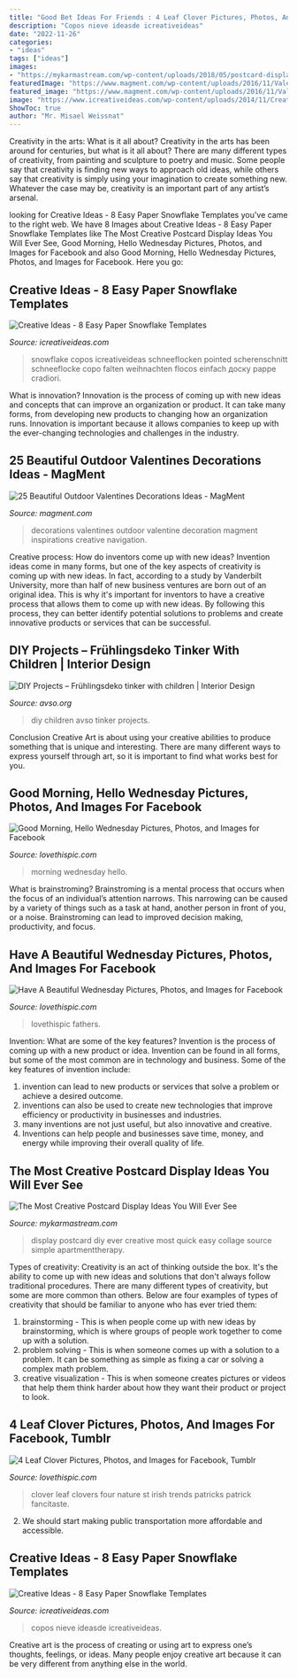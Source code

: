 ```yaml
---
title: "Good Bet Ideas For Friends : 4 Leaf Clover Pictures, Photos, And Images For Facebook, Tumblr"
description: "Copos nieve ideasde icreativeideas"
date: "2022-11-26"
categories:
- "ideas"
tags: ["ideas"]
images:
- "https://mykarmastream.com/wp-content/uploads/2018/05/postcard-display-14-.jpg"
featuredImage: "https://www.magment.com/wp-content/uploads/2016/11/Valentines-Day-Outdoor-Decorations.jpg"
featured_image: "https://www.magment.com/wp-content/uploads/2016/11/Valentines-Day-Outdoor-Decorations.jpg"
image: "https://www.icreativeideas.com/wp-content/uploads/2014/11/Creative-Ideas-8-Easy-Paper-Snowflake-Templates-3.jpg"
ShowToc: true
author: "Mr. Misael Weissnat"
---
```



Creativity in the arts: What is it all about?
Creativity in the arts has been around for centuries, but what is it all about? There are many different types of creativity, from painting and sculpture to poetry and music. Some people say that creativity is finding new ways to approach old ideas, while others say that creativity is simply using your imagination to create something new. Whatever the case may be, creativity is an important part of any artist’s arsenal.

	

		
looking for Creative Ideas - 8 Easy Paper Snowflake Templates you've came to the right web. We have 8 Images about Creative Ideas - 8 Easy Paper Snowflake Templates like The Most Creative Postcard Display Ideas You Will Ever See, Good Morning, Hello Wednesday Pictures, Photos, and Images for Facebook and also Good Morning, Hello Wednesday Pictures, Photos, and Images for Facebook. Here you go:
		
    
## Creative Ideas - 8 Easy Paper Snowflake Templates

<img loading=lazy src="https://www.icreativeideas.com/wp-content/uploads/2014/11/Creative-Ideas-8-Easy-Paper-Snowflake-Templates-3.jpg" onerror="this.onerror=null;this.src='https://tse4.mm.bing.net/th?id=OIP.hUFi7CJOnMhmHV1GJaaOHgHaMF&amp;pid=15.1';" alt="Creative Ideas - 8 Easy Paper Snowflake Templates">

_Source: icreativeideas.com_

>snowflake copos icreativeideas schneeflocken pointed scherenschnitt schneeflocke copo falten weihnachten flocos einfach доску pappe cradiori. 

	

What is innovation?
Innovation is the process of coming up with new ideas and concepts that can improve an organization or product. It can take many forms, from developing new products to changing how an organization runs. Innovation is important because it allows companies to keep up with the ever-changing technologies and challenges in the industry.

    
## 25 Beautiful Outdoor Valentines Decorations Ideas - MagMent

<img loading=lazy src="https://www.magment.com/wp-content/uploads/2016/11/Valentines-Day-Outdoor-Decorations.jpg" onerror="this.onerror=null;this.src='https://tse4.mm.bing.net/th?id=OIP.YTBN70kwTnSCgIX2WaZUWQAAAA&amp;pid=15.1';" alt="25 Beautiful Outdoor Valentines Decorations Ideas - MagMent">

_Source: magment.com_

>decorations valentines outdoor valentine decoration magment inspirations creative navigation. 

	

Creative process: How do inventors come up with new ideas?
Invention ideas come in many forms, but one of the key aspects of creativity is coming up with new ideas. In fact, according to a study by Vanderbilt University, more than half of new business ventures are born out of an original idea. This is why it's important for inventors to have a creative process that allows them to come up with new ideas. By following this process, they can better identify potential solutions to problems and create innovative products or services that can be successful.

    
## DIY Projects – Frühlingsdeko Tinker With Children | Interior Design

<img loading=lazy src="https://www.avso.org/wp-content/uploads/2014/11/diy-projects-fruhlingsdeko-tinker-with-children-1415795834.jpg" onerror="this.onerror=null;this.src='https://tse2.mm.bing.net/th?id=OIP.0vkpDAHml9RGiHG762l42gHaKX&amp;pid=15.1';" alt="DIY Projects – Frühlingsdeko tinker with children | Interior Design">

_Source: avso.org_

>diy children avso tinker projects. 

	

Conclusion
Creative Art is about using your creative abilities to produce something that is unique and interesting. There are many different ways to express yourself through art, so it is important to find what works best for you.

    
## Good Morning, Hello Wednesday Pictures, Photos, And Images For Facebook

<img loading=lazy src="http://www.lovethispic.com/uploaded_images/265847-Good-Morning-Hello-Wednesday.jpg" onerror="this.onerror=null;this.src='https://tse2.mm.bing.net/th?id=OIP.R7M3IP6Qp5_TjQcRpDKqnQHaKj&amp;pid=15.1';" alt="Good Morning, Hello Wednesday Pictures, Photos, and Images for Facebook">

_Source: lovethispic.com_

>morning wednesday hello. 

	

What is brainstroming? Brainstroming is a mental process that occurs when the focus of an individual’s attention narrows. This narrowing can be caused by a variety of things such as a task at hand, another person in front of you, or a noise. Brainstroming can lead to improved decision making, productivity, and focus.

    
## Have A Beautiful Wednesday Pictures, Photos, And Images For Facebook

<img loading=lazy src="http://www.lovethispic.com/uploaded_images/110030-Have-A-Beautiful-Wednesday.gif?1" onerror="this.onerror=null;this.src='https://tse3.mm.bing.net/th?id=OIP.i7PtODE7V6LRAooOukxC_AHaLP&amp;pid=15.1';" alt="Have A Beautiful Wednesday Pictures, Photos, and Images for Facebook">

_Source: lovethispic.com_

>lovethispic fathers. 

	

Invention: What are some of the key features?
Invention is the process of coming up with a new product or idea. Invention can be found in all forms, but some of the most common are in technology and business. Some of the key features of invention include:
1. invention can lead to new products or services that solve a problem or achieve a desired outcome.
2. inventions can also be used to create new technologies that improve efficiency or productivity in businesses and industries. 
3. many inventions are not just useful, but also innovative and creative. 
4. Inventions can help people and businesses save time, money, and energy while improving their overall quality of life.

    
## The Most Creative Postcard Display Ideas You Will Ever See

<img loading=lazy src="https://mykarmastream.com/wp-content/uploads/2018/05/postcard-display-14-.jpg" onerror="this.onerror=null;this.src='https://tse3.mm.bing.net/th?id=OIP.GITyft97OKSKfWyZv-3z_wHaK1&amp;pid=15.1';" alt="The Most Creative Postcard Display Ideas You Will Ever See">

_Source: mykarmastream.com_

>display postcard diy ever creative most quick easy collage source simple apartmenttherapy. 

	

Types of creativity:
Creativity is an act of thinking outside the box. It's the ability to come up with new ideas and solutions that don't always follow traditional procedures. 
There are many different types of creativity, but some are more common than others. Below are four examples of types of creativity that should be familiar to anyone who has ever tried them: 

1) brainstorming - This is when people come up with new ideas by brainstorming, which is where groups of people work together to come up with a solution.
2) problem solving - This is when someone comes up with a solution to a problem. It can be something as simple as fixing a car or solving a complex math problem.
3) creative visualization - This is when someone creates pictures or videos that help them think harder about how they want their product or project to look.

    
## 4 Leaf Clover Pictures, Photos, And Images For Facebook, Tumblr

<img loading=lazy src="http://www.lovethispic.com/uploaded_images/161797-4-Leaf-Clover.png" onerror="this.onerror=null;this.src='https://tse2.mm.bing.net/th?id=OIP.nK44Me5x0x5EWGJxfCDLkAHaK9&amp;pid=15.1';" alt="4 Leaf Clover Pictures, Photos, and Images for Facebook, Tumblr">

_Source: lovethispic.com_

>clover leaf clovers four nature st irish trends patricks patrick fancitaste. 

	

2. We should start making public transportation more affordable and accessible.

    
## Creative Ideas - 8 Easy Paper Snowflake Templates

<img loading=lazy src="https://www.icreativeideas.com/wp-content/uploads/2014/11/Creative-Ideas-8-Easy-Paper-Snowflake-Templates-7.jpg" onerror="this.onerror=null;this.src='https://tse4.mm.bing.net/th?id=OIP.elTzI2Y_Z0kbmrwRfecMeQHaMS&amp;pid=15.1';" alt="Creative Ideas - 8 Easy Paper Snowflake Templates">

_Source: icreativeideas.com_

>copos nieve ideasde icreativeideas. 

	

Creative art is the process of creating or using art to express one’s thoughts, feelings, or ideas. Many people enjoy creative art because it can be very different from anything else in the world.


